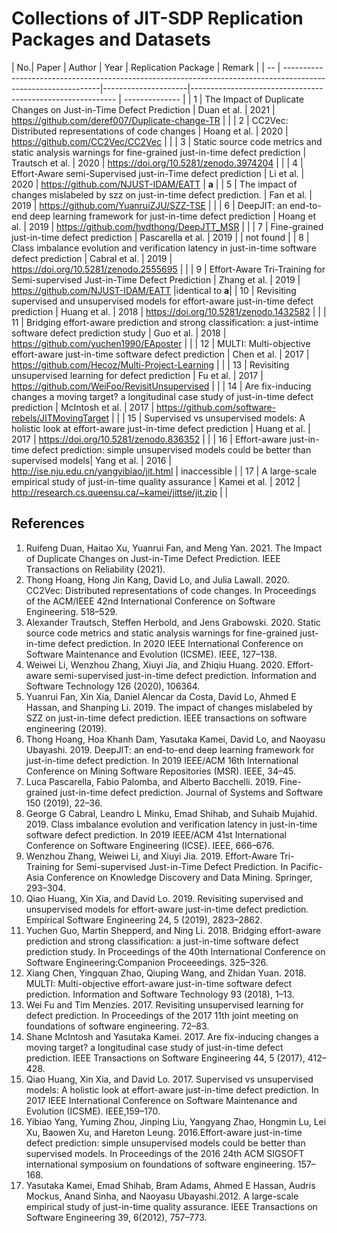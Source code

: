 # Collections of JIT-SDP Replication Packages and Datasets



| No.| Paper                                                                                                         | Author              | Year | Replication Package                                 | Remark         |
| -- | --------------------------------------------------------------------------------------------------------------|---------------------|----------------------------------------------------------- | -------------- |
| 1  | The Impact of Duplicate Changes on Just-in-Time Defect Prediction                                             | Duan et al.         | 2021 | https://github.com/deref007/Duplicate-change-TR     |                |
| 2  | CC2Vec: Distributed representations of code changes                                                           | Hoang et al.        | 2020 | https://github.com/CC2Vec/CC2Vec                    |                |
| 3  | Static source code metrics and static analysis warnings for fine-grained just-in-time defect prediction       | Trautsch et al.     | 2020 | https://doi.org/10.5281/zenodo.3974204              |                |
| 4  | Effort-Aware semi-Supervised just-in-Time defect prediction                                                   | Li et al.           | 2020 | https://github.com/NJUST-IDAM/EATT                  |  **a**         |
| 5  | The impact of changes mislabeled by szz on just-in-time defect prediction.                                    | Fan et al.          | 2019 | https://github.com/YuanruiZJU/SZZ-TSE               |                |
| 6  | DeepJIT: an end-to-end deep learning framework for just-in-time defect prediction                             | Hoang et al.        | 2019 | https://github.com/hvdthong/DeepJTT_MSR             |                |
| 7  | Fine-grained just-in-time defect prediction                                                                   | Pascarella et al.   | 2019 |                                                     | not found      |
| 8  | Class imbalance evolution and verification latency in just-in-time software defect prediction                 | Cabral et al.       | 2019 | https://doi.org/10.5281/zenodo.2555695              |                |
| 9  | Effort-Aware Tri-Training for Semi-supervised Just-in-Time Defect Prediction                                  | Zhang et al.        | 2019 | https://github.com/NJUST-IDAM/EATT                  |identical to **a**|
| 10 | Revisiting supervised and unsupervised models for effort-aware just-in-time defect prediction                 | Huang et al.        | 2018 | https://doi.org/10.5281/zenodo.1432582              |                |
| 11 | Bridging effort-aware prediction and strong classification: a just-intime software defect prediction study    | Guo et al.          | 2018 | https://github.com/yuchen1990/EAposter              |                |
| 12 | MULTI: Multi-objective effort-aware just-in-time software defect prediction                                   | Chen et al.         | 2017 | https://github.com/Hecoz/Multi-Project-Learning     |                |
| 13 | Revisiting unsupervised learning for defect prediction                                                        | Fu et al.           | 2017 | https://github.com/WeiFoo/RevisitUnsupervised       |                |
| 14 | Are fix-inducing changes a moving target? a longitudinal case study of just-in-time defect prediction         | McIntosh et al.     | 2017 | https://github.com/software-rebels/JITMovingTarget  |                |
| 15 | Supervised vs unsupervised models: A holistic look at effort-aware just-in-time defect prediction             | Huang et al.        | 2017 | https://doi.org/10.5281/zenodo.836352               |                |
| 16 | Effort-aware just-in-time defect prediction: simple unsupervised models could be better than supervised models| Yang et al.         | 2016 | http://ise.nju.edu.cn/yangyibiao/jit.html           | inaccessible   |
| 17 | A large-scale empirical study of just-in-time quality assurance                                               | Kamei et al.        | 2012 | http://research.cs.queensu.ca/~kamei/jittse/jit.zip |                |




## References  
1. Ruifeng Duan, Haitao Xu, Yuanrui Fan, and Meng Yan. 2021. The Impact of Duplicate Changes on Just-in-Time Defect Prediction. IEEE Transactions on Reliability (2021).  
2. Thong Hoang, Hong Jin Kang, David Lo, and Julia Lawall. 2020. CC2Vec: Distributed representations of code changes. In Proceedings of the ACM/IEEE 42nd International Conference on Software Engineering. 518–529.  
3. Alexander Trautsch, Steffen Herbold, and Jens Grabowski. 2020. Static source code metrics and static analysis warnings for fine-grained just-in-time defect prediction. In 2020 IEEE International Conference on Software Maintenance and Evolution (ICSME). IEEE, 127–138.  
4. Weiwei Li, Wenzhou Zhang, Xiuyi Jia, and Zhiqiu Huang. 2020. Effort-aware semi-supervised just-in-time defect prediction. Information and Software Technology 126 (2020), 106364.  
5. Yuanrui Fan, Xin Xia, Daniel Alencar da Costa, David Lo, Ahmed E Hassan, and Shanping Li. 2019. The impact of changes mislabeled by SZZ on just-in-time defect prediction. IEEE transactions on software engineering (2019).  
6. Thong Hoang, Hoa Khanh Dam, Yasutaka Kamei, David Lo, and Naoyasu Ubayashi. 2019. DeepJIT: an end-to-end deep learning framework for just-in-time defect prediction. In 2019 IEEE/ACM 16th International Conference on Mining Software Repositories (MSR). IEEE, 34–45.  
7. Luca Pascarella, Fabio Palomba, and Alberto Bacchelli. 2019. Fine-grained just-in-time defect prediction. Journal of Systems and Software 150 (2019), 22–36.  
8. George G Cabral, Leandro L Minku, Emad Shihab, and Suhaib Mujahid. 2019. Class imbalance evolution and verification latency in just-in-time software defect prediction. In 2019 IEEE/ACM 41st International Conference on Software Engineering (ICSE). IEEE, 666–676.  
9. Wenzhou Zhang, Weiwei Li, and Xiuyi Jia. 2019. Effort-Aware Tri-Training for Semi-supervised Just-in-Time Defect Prediction. In Pacific-Asia Conference on Knowledge Discovery and Data Mining. Springer, 293–304.  
10. Qiao Huang, Xin Xia, and David Lo. 2019. Revisiting supervised and unsupervised models for effort-aware just-in-time defect prediction. Empirical Software Engineering 24, 5 (2019), 2823–2862.  
11. Yuchen Guo, Martin Shepperd, and Ning Li. 2018. Bridging effort-aware prediction and strong classification: a just-in-time software defect prediction study. In Proceedings of the 40th International Conference on Software Engineering:Companion Proceeedings. 325–326.  
12. Xiang Chen, Yingquan Zhao, Qiuping Wang, and Zhidan Yuan. 2018. MULTI: Multi-objective effort-aware just-in-time software defect prediction. Information and Software Technology 93 (2018), 1–13.  
13. Wei Fu and Tim Menzies. 2017. Revisiting unsupervised learning for defect prediction. In Proceedings of the 2017 11th joint meeting on foundations of software engineering. 72–83.  
14. Shane McIntosh and Yasutaka Kamei. 2017. Are fix-inducing changes a moving target? a longitudinal case study of just-in-time defect prediction. IEEE Transactions on Software Engineering 44, 5 (2017), 412–428.  
15. Qiao Huang, Xin Xia, and David Lo. 2017. Supervised vs unsupervised models: A holistic look at effort-aware just-in-time defect prediction. In 2017 IEEE International Conference on Software Maintenance and Evolution (ICSME). IEEE,159–170.  
16. Yibiao Yang, Yuming Zhou, Jinping Liu, Yangyang Zhao, Hongmin Lu, Lei Xu, Baowen Xu, and Hareton Leung. 2016.Effort-aware just-in-time defect prediction: simple unsupervised models could be better than supervised models. In Proceedings of the 2016 24th ACM SIGSOFT international symposium on foundations of software engineering. 157–168.  
17. Yasutaka Kamei, Emad Shihab, Bram Adams, Ahmed E Hassan, Audris Mockus, Anand Sinha, and Naoyasu Ubayashi.2012. A large-scale empirical study of just-in-time quality assurance. IEEE Transactions on Software Engineering 39, 6(2012), 757–773.
